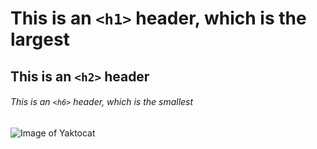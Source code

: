 # This is an `<h1>` header, which is the largest

## This is an `<h2>` header

###### This is an `<h6>` header, which is the smallest
![Image of Yaktocat](https://octodex.github.com/images/yaktocat.png)
